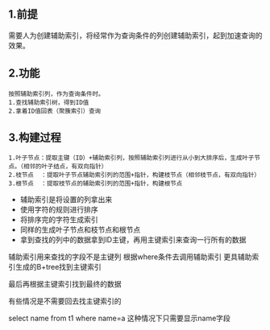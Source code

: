 
## 1.前提

需要人为创建辅助索引，将经常作为查询条件的列创建辅助索引，起到加速查询的效果。

## 2.功能

```
按照辅助索引列，作为查询条件时。
1.查找辅助索引树，得到ID值
2.拿着ID值回表（聚簇索引）查询
```

## 3.构建过程

```
1.叶子节点：提取主键（ID）+辅助索引列，按照辅助索引列进行从小到大排序后，生成叶子节点。（相邻的叶子结点，有双向指针）
2.枝节点  ：提取叶子节点辅助索引列的范围+指针，构建枝节点（相邻枝节点，有双向指针）
3.根节点  ：提取枝节点的辅助索引列的范围+指针，构建根节点
```


- 辅助索引是将设置的列拿出来
- 使用字符的规则进行排序
- 将排序完的字符生成索引
- 同样的生成叶子节点和枝节点和根节点
- 拿到查找的列中的数据拿到ID主键，再用主键索引来查询一行所有的数据

辅助索引用来查找的字段不是主键列
根据where条件去调用辅助索引
更具辅助索引生成的B+tree找到主键索引

最后再根据主键索引找到最终的数据


有些情况是不需要回去找主键索引的

select name from t1 where name=a 这种情况下只需要显示name字段
